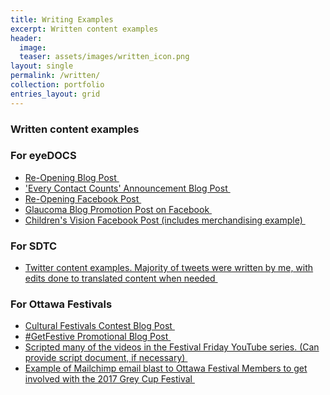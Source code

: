 ```yaml
---
title: Writing Examples
excerpt: Written content examples
header:
  image: 
  teaser: assets/images/written_icon.png
layout: single
permalink: /written/
collection: portfolio
entries_layout: grid
---
```


### Written content examples

### For eyeDOCS

- <a href="http://www.eyedocsottawa.com/we-are-re-opening-with-changes/"> Re-Opening Blog Post </a> &nbsp;
- <a href="http://www.eyedocsottawa.com/contact-lens-recycling-optical-going-more-green/"> 'Every Contact Counts' Announcement Blog Post </a> &nbsp;
- <a href="https://www.facebook.com/EyeDocsOttawa/posts/3314648198580308?__xts__[0]=68.ARDF8NyHmWAKUujs_j-sashEyekt5CTzfj9sqEiQ8iL1rXxG4Qxr0BGC_pWBGJ9RJ1zkVO4-LCoEZZv1jVtT11pdJ0EUvWZqYFJOYmihskfVVbRvHukth2cvv50DG22PoBzto3LKJhVf82m4gsVvIIvke8OWb18s7GIRkLnLeF1Das-b99ffa8Q_uoeKe2aJPfeLoVr5GuDqEZC0G5t6rPb28jHJSAWk2PaH3Fre-6Fyr6IJpOQhllN4rTU0WDC-kukul8lTsSx4Dj43gR1SkEudWuZz4ul0poPbKH_T0MyIU-MJoXD9GVCORjre9cvOipmfCiPnGBSGPgfA6OiGfh7HdA&__tn__=-R"> Re-Opening Facebook Post </a> &nbsp;
- <a href="https://www.facebook.com/EyeDocsOttawa/posts/2971533996225065?__xts__[0]=68.ARCjeDfDdA52g6Wf3KWIRl9V7km3VHDjMTTD0XIqZliHrLsIe-sj2i_G5W7qEIswa3FCdEbw7a5VKOIFMjx1jfzztKIFJV_IBT5N53wnXOAgOhkBxsjvgX6MqJrY5irRFwLf7ZJuzEvSOF3NmaFZUt84U6idmY5uzdzs-wY3vUCd7WKeENC6Oli5TvKA-XSA06vlRKGS4wtZ3CmRofhlWpXxbOEblvsNl1ZFBEQtPpYBmnawEG52gy_WcHdJvLLruaUFDJcb5MZHTJe3fA3sOzU2tTNeArAW1lPDyxjiWaVscOyXEBPGlmQAV1R1gFQV_nXPcxhBVrSDUkMbobhJG4HjbA&__tn__=-R"> Glaucoma Blog Promotion Post on Facebook </a> &nbsp;
- <a href="https://www.facebook.com/EyeDocsOttawa/photos/a.529457210432768/2638281252883676/?type=3&theater"> Children's Vision Facebook Post (includes merchandising example) </a> &nbsp;


### For SDTC 
- <a href="https://twitter.com/search?q=(from%3ASDTC_TDDC)%20until%3A2019-01-11%20since%3A2018-06-04&src=typed_query"> Twitter content examples. Majority of tweets were written by me, with edits done to translated content when needed </a> &nbsp;

### For Ottawa Festivals

- <a href="https://www.ottawafestivals.ca/sweepstakes-its-cultural-festival-season/"> Cultural Festivals Contest Blog Post </a> &nbsp;
- <a href="https://www.ottawafestivals.ca/sweepstakes-its-cultural-festival-season/"> #GetFestive Promotional Blog Post </a> &nbsp;
- <a href="https://www.youtube.com/watch?v=m7f1r19dMqA"> Scripted many of the videos in the Festival Friday YouTube series. (Can provide script document, if necessary) </a> &nbsp;
- <a href="/assets/portfolio/ofn-writing.pdf"> Example of Mailchimp email blast to Ottawa Festival Members to get involved with the 2017 Grey Cup Festival </a> &nbsp;

